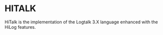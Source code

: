 HITALK
=======
HiTalk is the implementation of the Logtalk 3.X language enhanced with the HiLog features.
